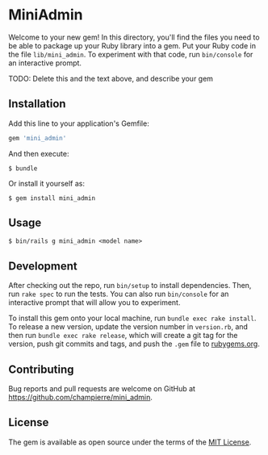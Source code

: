 # MiniAdmin

Welcome to your new gem! In this directory, you'll find the files you need to be able to package up your Ruby library into a gem. Put your Ruby code in the file `lib/mini_admin`. To experiment with that code, run `bin/console` for an interactive prompt.

TODO: Delete this and the text above, and describe your gem

## Installation

Add this line to your application's Gemfile:

```ruby
gem 'mini_admin'
```

And then execute:

    $ bundle

Or install it yourself as:

    $ gem install mini_admin

## Usage

    $ bin/rails g mini_admin <model name>

## Development

After checking out the repo, run `bin/setup` to install dependencies. Then, run `rake spec` to run the tests. You can also run `bin/console` for an interactive prompt that will allow you to experiment.

To install this gem onto your local machine, run `bundle exec rake install`. To release a new version, update the version number in `version.rb`, and then run `bundle exec rake release`, which will create a git tag for the version, push git commits and tags, and push the `.gem` file to [rubygems.org](https://rubygems.org).

## Contributing

Bug reports and pull requests are welcome on GitHub at https://github.com/champierre/mini_admin.

## License

The gem is available as open source under the terms of the [MIT License](https://opensource.org/licenses/MIT).
